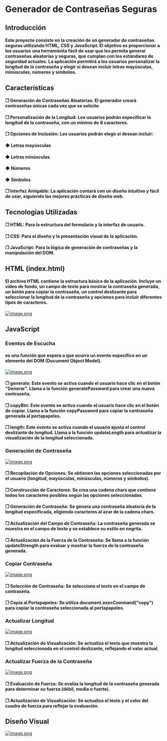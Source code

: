 # Generador de Contraseñas Seguras
## Introducción
#### Este proyecto consiste en la creación de un generador de contraseñas seguras utilizando HTML, CSS y JavaScript. El objetivo es proporcionar a los usuarios una herramienta fácil de usar que les permita generar contraseñas aleatorias y seguras, que cumplan con los estándares de seguridad actuales. La aplicación permitirá a los usuarios personalizar la longitud de la contraseña y elegir si desean incluir letras mayúsculas, minúsculas, números y símbolos.

## Características
#### ❒ **Generación de Contraseñas Aleatorias:** El generador creará contraseñas únicas cada vez que se solicite.
#### ❒ **Personalización de la Longitud:** Los usuarios podrán especificar la longitud de la contraseña, con un mínimo de 8 caracteres.
#### ❒ **Opciones de Inclusión:** Los usuarios podrán elegir si desean incluir:
#### ◆ Letras mayúsculas
#### ◆ Letras minúsculas
#### ◆ Números
#### ◆ Símbolos
#### ❒ Interfaz Amigable: La aplicación contará con un diseño intuitivo y fácil de usar, siguiendo las mejores prácticas de diseño web.

## Tecnologías Utilizadas
#### ❒ **HTML:** Para la estructura del formulario y la interfaz de usuario.
#### ❒ **CSS:** Para el diseño y la presentación visual de la aplicación.
#### ❒ **JavaScript:** Para la lógica de generación de contraseñas y la manipulación del DOM.
 
## HTML (index.html)
#### El archivo HTML contiene la estructura básica de la aplicación. Incluye un video de fondo, un campo de texto para mostrar la contraseña generada, un botón para copiar la contraseña, un control deslizante para seleccionar la longitud de la contraseña y opciones para incluir diferentes tipos de caracteres.

[![image.png](https://i.postimg.cc/g0wF6MzC/image.png)](https://postimg.cc/v1dSJt6h)

## JavaScript
### Eventos de Escucha
#### es una función que espera a que ocurra un evento específico en un elemento del DOM (Document Object Model).
[![image.png](https://i.postimg.cc/PJfBdhxk/image.png)](https://postimg.cc/ph70Bwz0)
#### ❒ **generate:** Este evento se activa cuando el usuario hace clic en el botón "Generar". Llama a la función generatePassword para crear una nueva contraseña.
#### ❒ **copyBtn:** Este evento se activa cuando el usuario hace clic en el botón de copiar. Llama a la función copyPassword para copiar la contraseña generada al portapapeles.
#### ❒ **length:** Este evento se activa cuando el usuario ajusta el control deslizante de longitud. Llama a la función updateLength para actualizar la visualización de la longitud seleccionada.

### Generación de Contraseña
[![image.png](https://i.postimg.cc/Bb9VMVtR/image.png)](https://postimg.cc/BLppvNTC)
#### ❒ **Recopilación de Opciones:** Se obtienen las opciones seleccionadas por el usuario (longitud, mayúsculas, minúsculas, números y símbolos).
#### ❒ **Construcción de Caracteres:** Se crea una cadena chars que contiene todos los caracteres posibles según las opciones seleccionadas.
#### ❒ **Generación de Contraseña:** Se genera una contraseña aleatoria de la longitud especificada, eligiendo caracteres al azar de la cadena chars.
#### ❒ **Actualización del Campo de Contraseña:** La contraseña generada se muestra en el campo de texto y se establece su estilo en negrita.
#### ❒ **Actualización de la Fuerza de la Contraseña:** Se llama a la función updateStrength para evaluar y mostrar la fuerza de la contraseña generada.

### Copiar Contraseña
[![image.png](https://i.postimg.cc/zvd56NWV/image.png)](https://postimg.cc/sGZtGtTr)
#### ❒ **Selección de Contraseña:** Se selecciona el texto en el campo de contraseña.
#### ❒ **Copia al Portapapeles:** Se utiliza document.execCommand("copy") para copiar la contraseña seleccionada al portapapeles.

### Actualizar Longitud
[![image.png](https://i.postimg.cc/tRV4mZmj/image.png)](https://postimg.cc/grmpxJWS)
#### ❒ **Actualización de Visualización:** Se actualiza el texto que muestra la longitud seleccionada en el control deslizante, reflejando el valor actual.

### Actualizar Fuerza de la Contraseña
[![image.png](https://i.postimg.cc/8PRK44Rr/image.png)](https://postimg.cc/rKpNFSY8)
#### ❒ **Evaluación de Fuerza:** Se evalúa la longitud de la contraseña generada para determinar su fuerza (débil, media o fuerte).
#### ❒ **Actualización de Visualización:** Se actualiza el texto y el color del cuadro de fuerza para reflejar la evaluación.

## Diseño Visual
[![image.png](https://i.postimg.cc/x1J4HmfX/image.png)](https://postimg.cc/9D2bHrq2)
